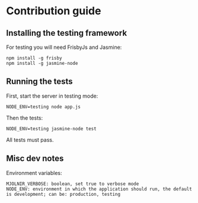 # Contribution guide

## Installing the testing framework

For testing you will need FrisbyJs and Jasmine:

    npm install -g frisby
    npm install -g jasmine-node

## Running the tests

First, start the server in testing mode:

    NODE_ENV=testing node app.js
    
Then the tests:

    NODE_ENV=testing jasmine-node test
    
All tests must pass.
    
## Misc dev notes

Environment variables:

    MJOLNIR_VERBOSE: boolean, set true to verbose mode
    NODE_ENV: environment in which the application should run, the default is development; can be: production, testing